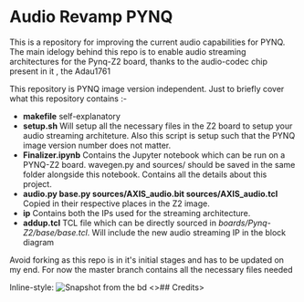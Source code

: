 # Audio Revamp PYNQ
This is a repository for improving the current audio capabilities for PYNQ. The main idelogy behind this repo is to enable audio streaming architectures for the Pynq-Z2 board, thanks to the audio-codec chip present in it , the Adau1761

This repository is PYNQ image version independent. Just to briefly cover what this repository contains :-

* **makefile** self-explanatory
* **setup.sh** Will setup all the necessary files in the Z2 board to setup your audio streaming architeture. Also this script is setup such that the PYNQ image version number does not matter. 
* **Finalizer.ipynb** Contains the Jupyter notebook which can be run on a PYNQ-Z2 board. wavegen.py and sources/ should be saved in the same folder alongside this notebook. Contains all the details about this project.
* **audio.py base.py sources/AXIS_audio.bit sources/AXIS_audio.tcl** Copied in their respective places in the Z2 image.
* **ip** Contains both the IPs used for the streaming architecture.
* **addup.tcl** TCL file which can be directly sourced in *boards/Pynq-Z2/base/base.tcl*. Will include the new audio streaming IP in the block diagram

Avoid forking as this repo is in it's initial stages and has to be updated on my end. For now the master branch contains all the necessary files needed 

Inline-style: 
![Snapshot from the bd](https://github.com/wady101/PYNQ_Z2-Audio/img/readme1.JPG)
<>## Credits>
<A big thanks to Cathal McCabe and Peter Ogden for helping me out in doing this.  >
